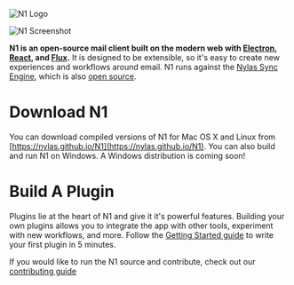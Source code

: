 ![N1 Logo](https://edgehill.s3.amazonaws.com/static/N1.png)

![N1 Screenshot](http://nylas.github.io/N1/images/1-1-initial-outlook-base.png)

**N1 is an open-source mail client built on the modern web with [Electron](https://github.com/atom/electron), [React](https://facebook.github.io/react/), and [Flux](https://facebook.github.io/flux/).** It is designed to be extensible, so it's easy to create new experiences and workflows around email. N1 runs against the [Nylas Sync Engine](https://www.nylas.com/sync_engine), which is also [open source](https://nylas.github.io/N1).

# Download N1

You can download compiled versions of N1 for Mac OS X and Linux from [https://nylas.github.io/N1](https://nylas.github.io/N1). You can also build and run N1 on Windows. A Windows distribution is coming soon!

# Build A Plugin

Plugins lie at the heart of N1 and give it it's powerful features. Building your own plugins allows you to integrate the app with other tools, experiment with new workflows, and more. Follow the [Getting Started guide](http://nylas.github.io/N1/getting-started/) to write your first plugin in 5 minutes.

If you would like to run the N1 source and contribute, check out our [contributing
guide](https://github.com/nylas/N1/blob/master/CONTRIBUTING.md)

